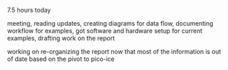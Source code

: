 
7.5 hours today

meeting, reading updates, creating diagrams for data flow, documenting workflow for examples, got software and hardware setup for current examples, drafting work on the report

working on re-organizing the report now that most of the information is out of date based on the pivot to pico-ice